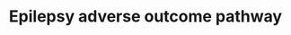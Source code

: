 ---
annotations:
- id: PW:0000013
  parent: disease pathway
  type: Pathway Ontology
  value: disease pathway
authors:
- Egonw
- Marvin M2
- Eweitz
- Mkutmon
- Finterly
description: Adverse outcome pathway for epilepsy, originating from the AOPXplorer
  app for Cytoscape (http://apps.cytoscape.org/apps/aopxplorer). The pathway is also
  under development in the AOPWiki (https://aopwiki.org/aops/215).
last-edited: 2021-06-24
organisms:
- Homo sapiens
redirect_from:
- /index.php/Pathway:WP3997
- /instance/WP3997
revision: null
schema-jsonld:
- '@context': https://schema.org/
  '@id': https://wikipathways.github.io/pathways/WP3997.html
  '@type': Dataset
  creator:
    '@type': Organization
    name: WikiPathways
  description: Adverse outcome pathway for epilepsy, originating from the AOPXplorer
    app for Cytoscape (http://apps.cytoscape.org/apps/aopxplorer). The pathway is
    also under development in the AOPWiki (https://aopwiki.org/aops/215).
  keywords:
  - Cl+
  - GABA
  - GABA-A
  - NMDA receptor
  - Na+
  - RDX
  - carbamazepine
  - depolarization
  - epilepsy
  - glutamate
  - hippocampal
  - hyperdepolarization
  - intracellular
  - membrane
  - neuron 1
  - neuron 2
  - presynaptic
  - receptor activation
  - seizure
  - sodium channel
  - voltage gated
  license: CC0
  name: Epilepsy adverse outcome pathway
seo: CreativeWork
title: Epilepsy adverse outcome pathway
wpid: WP3997
---